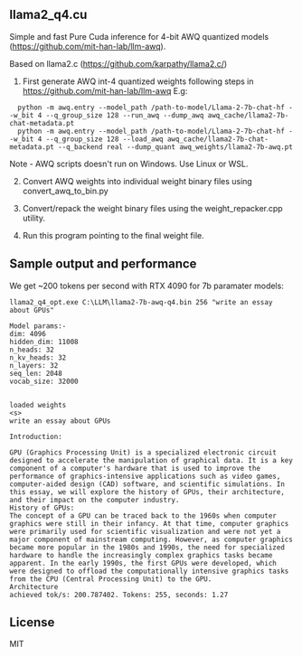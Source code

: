 ## llama2_q4.cu

Simple and fast Pure Cuda inference for 4-bit AWQ quantized models (https://github.com/mit-han-lab/llm-awq).

Based on llama2.c (https://github.com/karpathy/llama2.c/)

1. First generate AWQ int-4 quantized weights following steps in https://github.com/mit-han-lab/llm-awq
 E.g:
```
  python -m awq.entry --model_path /path-to-model/Llama-2-7b-chat-hf --w_bit 4 --q_group_size 128 --run_awq --dump_awq awq_cache/llama2-7b-chat-metadata.pt
  python -m awq.entry --model_path /path-to-model/Llama-2-7b-chat-hf --w_bit 4 --q_group_size 128 --load_awq awq_cache/llama2-7b-chat-metadata.pt --q_backend real --dump_quant awq_weights/llama2-7b-awq.pt
```
 Note - AWQ scripts doesn't run on Windows. Use Linux or WSL.

2. Convert AWQ weights into individual weight binary files using convert_awq_to_bin.py

3. Convert/repack the weight binary files using the weight_repacker.cpp utility.

4. Run this program pointing to the final weight file.

## Sample output and performance
We get ~200 tokens per second with RTX 4090 for 7b paramater models:

```
llama2_q4_opt.exe C:\LLM\llama2-7b-awq-q4.bin 256 "write an essay about GPUs"

Model params:-
dim: 4096
hidden_dim: 11008
n_heads: 32
n_kv_heads: 32
n_layers: 32
seq_len: 2048
vocab_size: 32000


loaded weights
<s>
write an essay about GPUs

Introduction:

GPU (Graphics Processing Unit) is a specialized electronic circuit designed to accelerate the manipulation of graphical data. It is a key component of a computer's hardware that is used to improve the performance of graphics-intensive applications such as video games, computer-aided design (CAD) software, and scientific simulations. In this essay, we will explore the history of GPUs, their architecture, and their impact on the computer industry.
History of GPUs:
The concept of a GPU can be traced back to the 1960s when computer graphics were still in their infancy. At that time, computer graphics were primarily used for scientific visualization and were not yet a major component of mainstream computing. However, as computer graphics became more popular in the 1980s and 1990s, the need for specialized hardware to handle the increasingly complex graphics tasks became apparent. In the early 1990s, the first GPUs were developed, which were designed to offload the computationally intensive graphics tasks from the CPU (Central Processing Unit) to the GPU.
Architecture
achieved tok/s: 200.787402. Tokens: 255, seconds: 1.27
```
## License

MIT
